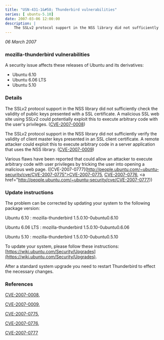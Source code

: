 ```yaml
---
title: "USN-431-1&#58; Thunderbird vulnerabilities"
series: [ ubuntu-5.10]
date: 2007-03-06 12:00:00
description: |
    The SSLv2 protocol support in the NSS library did not sufficiently check the validity of public keys presented with a SSL certificate. A malicious SSL web site using SSLv2 could potentially exploit this to execute arbitrary code with the user&#39;s privileges.  ([CVE-2007-0008](http://people.ubuntu.com/~ubuntu-security/cve/CVE-2007-0008))
--- 
```

 
 

*06 March 2007*

### mozilla-thunderbird vulnerabilities

A security issue affects these releases of Ubuntu and its derivatives:

* Ubuntu 6.10
* Ubuntu 6.06 LTS
* Ubuntu 5.10

### Details

The SSLv2 protocol support in the NSS library did not sufficiently check the validity of public keys presented with a SSL certificate. A malicious SSL web site using SSLv2 could potentially exploit this to execute arbitrary code with the user&#39;s privileges. ([CVE-2007-0008](http://people.ubuntu.com/~ubuntu-security/cve/CVE-2007-0008))

The SSLv2 protocol support in the NSS library did not sufficiently verify the validity of client master keys presented in an SSL client certificate. A remote attacker could exploit this to execute arbitrary code in a server application that uses the NSS library. ([CVE-2007-0009](http://people.ubuntu.com/~ubuntu-security/cve/CVE-2007-0009))

Various flaws have been reported that could allow an attacker to execute arbitrary code with user privileges by tricking the user into opening a malicious web page. ([CVE-2007-0777](http://people.ubuntu.com/~ubuntu-security/cve/CVE-2007-0775">CVE-2007-0775</a>, <a href="http://people.ubuntu.com/~ubuntu-security/cve/CVE-2007-0776">CVE-2007-0776</a>, <a href="http://people.ubuntu.com/~ubuntu-security/cve/CVE-2007-0777))

### Update instructions

The problem can be corrected by updating your system to the following package version:

Ubuntu 6.10
 : mozilla-thunderbird <span>1.5.0.10-0ubuntu0.6.10</span>

Ubuntu 6.06 LTS
 : mozilla-thunderbird <span>1.5.0.10-0ubuntu0.6.06</span>

Ubuntu 5.10
 : mozilla-thunderbird <span>1.5.0.10-0ubuntu0.5.10</span>

To update your system, please follow these instructions: [https://wiki.ubuntu.com/Security/Upgrades](https://wiki.ubuntu.com/Security/Upgrades).

After a standard system upgrade you need to restart Thunderbird to effect the necessary changes.

### References

 
 [CVE-2007-0008](http://people.ubuntu.com/~ubuntu-security/cve/CVE-2007-0008), 

 [CVE-2007-0009](http://people.ubuntu.com/~ubuntu-security/cve/CVE-2007-0009), 

 [CVE-2007-0775](http://people.ubuntu.com/~ubuntu-security/cve/CVE-2007-0775), 

 [CVE-2007-0776](http://people.ubuntu.com/~ubuntu-security/cve/CVE-2007-0776), 

 [CVE-2007-0777](http://people.ubuntu.com/~ubuntu-security/cve/CVE-2007-0777)
 

